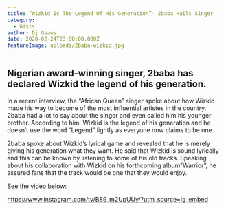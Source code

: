 ```yaml
---
title: “Wizkid Is The Legend Of His Generation”- 2baba Hails Singer
category:
  - Gists
author: Dj Gsaws
date: 2020-02-24T23:00:00.000Z
featureImage: uploads/2baba-wizkid.jpg
---
```

## **Nigerian award-winning singer, 2baba has declared Wizkid the legend of his generation.**

In a recent interview, the “African Queen” singer spoke about how Wizkid made his way to become of the most influential artistes in the country. 2baba had a lot to say about the singer and even called him his younger brother. According to him, Wizkid is the legend of his generation and he doesn’t use the word “Legend” lightly as everyone now claims to be one.

2baba spoke about Wizkid’s lyrical game and revealed that he is merely giving his generation what they want. He said that Wizkid is sound lyrically and this can be known by listening to some of his old tracks. Speaking about his collaboration with Wizkid on his forthcoming album”Warrior”, he assured fans that the track would be one that they would enjoy.

See the video below:

<https://www.instagram.com/tv/B89_m2UpUUy/?utm_source=ig_embed>

<!--EndFragment-->
